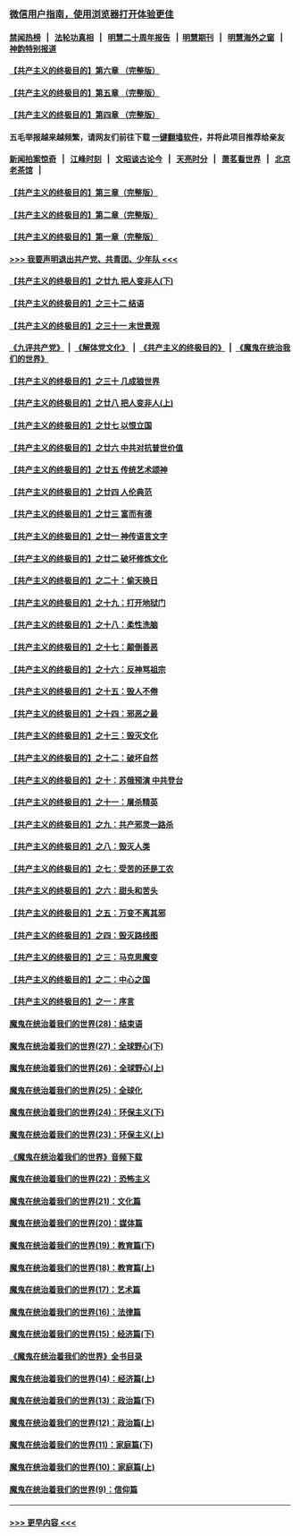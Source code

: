 ### [微信用户指南，使用浏览器打开体验更佳](https://github.com/gfw-breaker/banned-news1/blob/master/indexes/wechat-guide.md?t=0)
#### [禁闻热榜](热点新闻.md?t=0)  &nbsp;&nbsp;|&nbsp;&nbsp; [法轮功真相](https://github.com/gfw-breaker/truth/blob/master/README.md?t=0) &nbsp;&nbsp;|&nbsp;&nbsp; [明慧二十周年报告](https://github.com/gfw-breaker/mh-reports/blob/master/README.md?t=0) &nbsp;&nbsp;|&nbsp;&nbsp;[明慧期刊](https://github.com/gfw-breaker/mh-qikan) &nbsp;&nbsp;|&nbsp;&nbsp; [明慧海外之窗](https://github.com/gfw-breaker/mh-news/blob/master/README.md?t=0) &nbsp;&nbsp;|&nbsp;&nbsp; [神韵特别报道](https://github.com/gfw-breaker/mh-news/blob/master/shenyun.md?t=0)
#### [【共产主义的终极目的】第六章 （完整版）](../pages/nsc422/n11428913.md?t=02170355) 
#### [【共产主义的终极目的】第五章 （完整版）](../pages/nsc422/n11428912.md?t=02170355) 
#### [【共产主义的终极目的】第四章 （完整版）](../pages/nsc422/n11428907.md?t=02170355) 
#### 五毛举报越来越频繁，请网友们前往下载 [一键翻墙软件](https://github.com/gfw-breaker/ssr-accounts)，并将此项目推荐给亲友
#### [新闻拍案惊奇](https://github.com/gfw-breaker/banned-news1/blob/master/pages/link4.md) &nbsp;&nbsp;|&nbsp;&nbsp; [江峰时刻](https://github.com/gfw-breaker/banned-news1/blob/master/pages/link4.md) &nbsp;&nbsp;|&nbsp;&nbsp; [文昭谈古论今](https://github.com/gfw-breaker/banned-news1/blob/master/pages/link4.md) &nbsp;&nbsp;|&nbsp;&nbsp; [天亮时分](https://github.com/gfw-breaker/banned-news1/blob/master/pages/link4.md) &nbsp;&nbsp;|&nbsp;&nbsp; [萧茗看世界](https://github.com/gfw-breaker/banned-news1/blob/master/pages/link4.md) &nbsp;&nbsp;|&nbsp;&nbsp; [北京老茶馆](https://github.com/gfw-breaker/banned-news1/blob/master/pages/link4.md) &nbsp;&nbsp;|&nbsp;&nbsp; 
#### [【共产主义的终极目的】第三章（完整版）](../pages/nsc422/n11428848.md?t=02170355) 
#### [【共产主义的终极目的】第二章（完整版）](../pages/nsc422/n11428831.md?t=02170355) 
#### [【共产主义的终极目的】第一章（完整版）](../pages/nsc422/n11417651.md?t=02170355) 
#### [>>> 我要声明退出共产党、共青团、少年队 <<<](https://github.com/begood0513/goodnews/blob/master/quit/letter.md) 
#### [【共产主义的终极目的】之廿九 把人变非人(下)](../pages/nsc422/n11344140.md?t=02170355) 
#### [【共产主义的终极目的】之三十二 结语](../pages/nsc422/n11360535.md?t=02170355) 
#### [【共产主义的终极目的】之三十一 末世景观](../pages/nsc422/n11351129.md?t=02170355) 
#### [《九评共产党》](https://github.com/begood0513/9ping.md/blob/master/README.md) &nbsp;|&nbsp; [《解体党文化》](../../../../jtdwh.md/blob/master/README.md)  &nbsp;|&nbsp; [《共产主义的终极目的》](../../../../gczydzjmd.md/blob/master/README.md) &nbsp;|&nbsp; [《魔鬼在统治我们的世界》](../../../../mgztzwmdsj.md/blob/master/README.md) 
#### [【共产主义的终极目的】之三十 几成狼世界](../pages/nsc422/n11348280.md?t=02170355) 
#### [【共产主义的终极目的】之廿八 把人变非人(上)](../pages/nsc422/n11340492.md?t=02170355) 
#### [【共产主义的终极目的】之廿七 以恨立国](../pages/nsc422/n11336944.md?t=02170355) 
#### [【共产主义的终极目的】之廿六 中共对抗普世价值](../pages/nsc422/n11324785.md?t=02170355) 
#### [【共产主义的终极目的】之廿五 传统艺术颂神](../pages/nsc422/n11296396.md?t=02170355) 
#### [【共产主义的终极目的】之廿四 人伦典范](../pages/nsc422/n11296397.md?t=02170355) 
#### [【共产主义的终极目的】之廿三 富而有德](../pages/nsc422/n11283598.md?t=02170355) 
#### [【共产主义的终极目的】之廿一 神传语言文字](../pages/nsc422/n11263265.md?t=02170355) 
#### [【共产主义的终极目的】之廿二 破坏修炼文化](../pages/nsc422/n11245728.md?t=02170355) 
#### [【共产主义的终极目的】之二十：偷天换日](../pages/nsc422/n11238846.md?t=02170355) 
#### [【共产主义的终极目的】之十九：打开地狱门](../pages/nsc422/n11206376.md?t=02170355) 
#### [【共产主义的终极目的】之十八：柔性洗脑](../pages/nsc422/n11199994.md?t=02170355) 
#### [【共产主义的终极目的】之十七：颠倒善恶](../pages/nsc422/n11179782.md?t=02170355) 
#### [【共产主义的终极目的】之十六：反神骂祖宗](../pages/nsc422/n11166798.md?t=02170355) 
#### [【共产主义的终极目的】之十五：毁人不倦](../pages/nsc422/n11166792.md?t=02170355) 
#### [【共产主义的终极目的】之十四：邪恶之最](../pages/nsc422/n11150249.md?t=02170355) 
#### [【共产主义的终极目的】之十三：毁灭文化](../pages/nsc422/n11135227.md?t=02170355) 
#### [【共产主义的终极目的】之十二：破坏自然](../pages/nsc422/n11135214.md?t=02170355) 
#### [【共产主义的终极目的】之十：苏俄预演 中共登台](../pages/nsc422/n11118424.md?t=02170355) 
#### [【共产主义的终极目的】之十一：屠杀精英](../pages/nsc422/n11118442.md?t=02170355) 
#### [【共产主义的终极目的】之九：共产邪灵一路杀](../pages/nsc422/n11114139.md?t=02170355) 
#### [【共产主义的终极目的】之八：毁灭人类](../pages/nsc422/n11108503.md?t=02170355) 
#### [【共产主义的终极目的】之七：受苦的还是工农](../pages/nsc422/n11101809.md?t=02170355) 
#### [【共产主义的终极目的】之六：甜头和苦头](../pages/nsc422/n11096971.md?t=02170355) 
#### [【共产主义的终极目的】之五：万变不离其邪](../pages/nsc422/n11091285.md?t=02170355) 
#### [【共产主义的终极目的】之四：毁灭路线图](../pages/nsc422/n11086284.md?t=02170355) 
#### [【共产主义的终极目的】之三：马克思魔变](../pages/nsc422/n11061941.md?t=02170355) 
#### [【共产主义的终极目的】之二：中心之国](../pages/nsc422/n11047728.md?t=02170355) 
#### [【共产主义的终极目的】之一：序言](../pages/nsc422/n11086077.md?t=02170355) 
#### [魔鬼在统治着我们的世界(28)：结束语](../pages/nsc422/n10936246.md?t=02170355) 
#### [魔鬼在统治着我们的世界(27)：全球野心(下)](../pages/nsc422/n10928319.md?t=02170355) 
#### [魔鬼在统治着我们的世界(26)：全球野心(上)](../pages/nsc422/n10900318.md?t=02170355) 
#### [魔鬼在统治着我们的世界(25)：全球化](../pages/nsc422/n10788205.md?t=02170355) 
#### [魔鬼在统治着我们的世界(24)：环保主义(下)](../pages/nsc422/n10695307.md?t=02170355) 
#### [魔鬼在统治着我们的世界(23)：环保主义(上)](../pages/nsc422/n10688613.md?t=02170355) 
#### [《魔鬼在统治着我们的世界》音频下载](../pages/nsc422/n10635553.md?t=02170355) 
#### [魔鬼在统治着我们的世界(22)：恐怖主义](../pages/nsc422/n10614727.md?t=02170355) 
#### [魔鬼在统治着我们的世界(21)：文化篇](../pages/nsc422/n10597706.md?t=02170355) 
#### [魔鬼在统治着我们的世界(20)：媒体篇](../pages/nsc422/n10586579.md?t=02170355) 
#### [魔鬼在统治着我们的世界(19)：教育篇(下)](../pages/nsc422/n10564808.md?t=02170355) 
#### [魔鬼在统治着我们的世界(18)：教育篇(上)](../pages/nsc422/n10526970.md?t=02170355) 
#### [魔鬼在统治着我们的世界(17)：艺术篇](../pages/nsc422/n10499093.md?t=02170355) 
#### [魔鬼在统治着我们的世界(16)：法律篇](../pages/nsc422/n10485969.md?t=02170355) 
#### [魔鬼在统治着我们的世界(15)：经济篇(下)](../pages/nsc422/n10469975.md?t=02170355) 
#### [《魔鬼在统治着我们的世界》全书目录](../pages/nsc422/n10464261.md?t=02170355) 
#### [魔鬼在统治着我们的世界(14)：经济篇(上)](../pages/nsc422/n10457370.md?t=02170355) 
#### [魔鬼在统治着我们的世界(13)：政治篇(下)](../pages/nsc422/n10448270.md?t=02170355) 
#### [魔鬼在统治着我们的世界(12)：政治篇(上)](../pages/nsc422/n10444576.md?t=02170355) 
#### [魔鬼在统治着我们的世界(11)：家庭篇(下)](../pages/nsc422/n10440961.md?t=02170355) 
#### [魔鬼在统治着我们的世界(10)：家庭篇(上)](../pages/nsc422/n10435448.md?t=02170355) 
#### [魔鬼在统治着我们的世界(9)：信仰篇](../pages/nsc422/n10432159.md?t=02170355) 

----
#### [ >>> 更早内容 <<< ](../indexes/nsc422-earlier.md)
